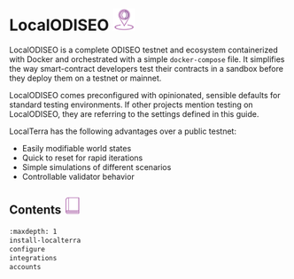 # LocalODISEO <img src="/img/LocalODISEO.svg" height="40px">

LocalODISEO is a complete ODISEO testnet and ecosystem containerized with Docker and orchestrated with a simple `docker-compose` file. It simplifies the way smart-contract developers test their contracts in a sandbox before they deploy them on a testnet or mainnet.

LocalODISEO comes preconfigured with opinionated, sensible defaults for standard testing environments. If other projects mention testing on LocalODISEO, they are referring to the settings defined in this guide.

LocalTerra has the following advantages over a public testnet:

- Easily modifiable world states
- Quick to reset for rapid iterations
- Simple simulations of different scenarios
- Controllable validator behavior

## Contents <img src="/img/Glossary.svg" height="30px">

```{toctree}
:maxdepth: 1
install-localterra
configure
integrations
accounts
```
